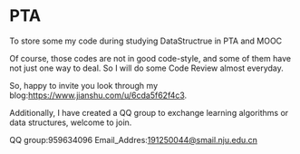 # PTA
To store some my code during studying DataStructrue in PTA and MOOC

Of course, those codes are not in good code-style, and some of them have not just one way to deal. So I
will do some Code Review almost everyday.

So, happy to invite you look through my blog:https://www.jianshu.com/u/6cda5f62f4c3.

Additionally, I have created a QQ group to exchange learning algorithms or data structures, welcome to join.

QQ group:959634096
Email_Addres:191250044@smail.nju.edu.cn
